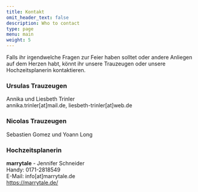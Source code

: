 ```yaml
---
title: Kontakt
omit_header_text: false
description: Who to contact
type: page
menu: main
weight: 5
---
```

Falls ihr irgendwelche Fragen zur Feier haben solltet oder andere Anliegen auf dem Herzen habt, könnt ihr unsere Trauzeugen oder unsere Hochzeitsplanerin kontaktieren.

### Ursulas Trauzeugen
Annika und Liesbeth Trinler<br>
annika.trinler[at]mail.de, liesbeth-trinler[at]web.de

### Nicolas Trauzeugen
Sebastien Gomez und Yoann Long

### Hochzeitsplanerin

**marrytale** - Jennifer Schneider<br>
Handy: 0171-2818549<br>
E-Mail: info[at]marrytale.de<br>
https://marrytale.de/